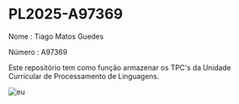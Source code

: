 # PL2025-A97369
Nome : Tiago Matos Guedes

Número : A97369

Este repositório tem como função armazenar os TPC's da Unidade Curricular de Processamento de Linguagens.

![eu](https://github.com/user-attachments/assets/c90bfde7-55cc-41ed-927c-8bc988d84250)

